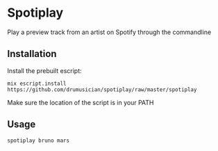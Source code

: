 # Spotiplay

Play a preview track from an artist on Spotify through the commandline

## Installation

Install the prebuilt escript:

```
mix escript.install https://github.com/drumusician/spotiplay/raw/master/spotiplay
```
Make sure the location of the script is in your PATH

## Usage

```
spotiplay bruno mars
```

